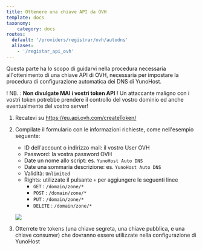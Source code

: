 ```yaml
---
title: Ottenere una chiave API da OVH
template: docs
taxonomy:
    category: docs
routes:
  default: '/providers/registrar/ovh/autodns'
  aliases:
    - '/registar_api_ovh'
---
```


Questa parte ha lo scopo di guidarvi nella procedura necessaria all'ottenimento di una chiave API di OVH, necessaria per impostare la procedura di configurazione automatica dei DNS di YunoHost.

! NB. : **Non divulgate MAI i vostri token API !** Un attaccante maligno con i vostri token potrebbe prendere il controllo del vostro dominio ed anche eventualmente del vostro server!

1. Recatevi su <https://eu.api.ovh.com/createToken/>

2. Compilate il formulario con le informazioni richieste, come nell'esempio seguente:

    - ID dell'account o indirizzo mail: il vostro User OVH
    - Password: la vostra password OVH
    - Date un nome allo script: es. `YunoHost Auto DNS`
    - Date una sommaria descrizione: es. `YunoHost Auto DNS`
    - Validità: `Unlimited`
    - Rights: utilizzate il pulsante `+` per aggiungere le seguenti linee
      - `GET` : `/domain/zone/*`
      - `POST` : `/domain/zone/*`
      - `PUT` : `/domain/zone/*`
      - `DELETE` : `/domain/zone/*`

    ![](image://registrar_api_ovh_1.png?resize=800)

3. Otterrete tre tokens (una chiave segreta, una chiave pubblica, e una chiave consumer) che dovranno essere utilizzate nella configurazione di YunoHost
